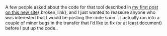 A few people asked about the code for that tool described in [my first post on this new site](http://blogs.duncanmackenzie.net/duncanma/archive/2004/08/25/589.aspx){.broken_link}, and I just wanted to reassure anyone who was interested that I would be posting the code soon&#8230; I actually ran into a couple of minor bugs in the transfer that I&#8217;d like to fix (or at least document) before I put up the code..